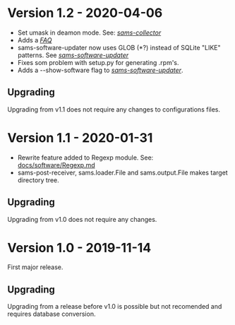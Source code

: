 # Version 1.2 - 2020-04-06

- Set umask in deamon mode. See: [*sams-collector*](docs/sams-collector.md)
- Adds a [*FAQ*](docs/sams-faq.md)
- sams-software-updater now uses GLOB (\*?) instead of SQLite "LIKE" patterns. See  [*sams-software-updater*](docs/sams-software-updater.md)
- Fixes som problem with setup.py for generating .rpm's.
- Adds a --show-software flag to [*sams-software-updater*](docs/sams-software-updater.md).

## Upgrading

Upgrading from v1.1 does not require any changes to configurations files.


# Version 1.1 - 2020-01-31

- Rewrite feature added to Regexp module. See: [docs/software/Regexp.md](docs/software/Regexp.md)
- sams-post-receiver, sams.loader.File and sams.output.File makes target directory tree.

## Upgrading

Upgrading from v1.0 does not require any changes.


# Version 1.0 - 2019-11-14

First major release.

## Upgrading

Upgrading from a release before v1.0 is possible but not recomended and requires database conversion.

